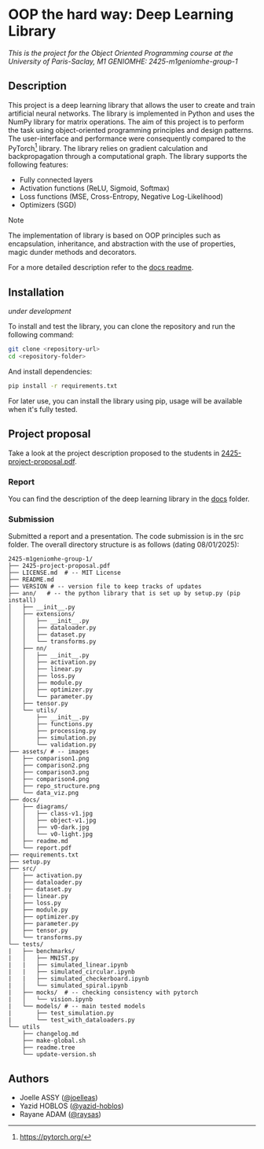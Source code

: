 # OOP the hard way: Deep Learning Library
_This is the project for the Object Oriented Programming course at the University of Paris-Saclay, M1 GENIOMHE: 2425-m1geniomhe-group-1_

## Description
This project is a deep learning library that allows the user to create and train artificial neural networks. The library is implemented in Python and uses the NumPy library for matrix operations. The aim of this project is to perform the task using object-oriented programming principles and design patterns. The user-interface and performance were consequently compared to the PyTorch[^1] library. The library relies on gradient calculation and backpropagation through a computational graph. The library supports the following features:
- Fully connected layers
- Activation functions (ReLU, Sigmoid, Softmax)
- Loss functions (MSE, Cross-Entropy, Negative Log-Likelihood) 
- Optimizers (SGD)  

> [!NOTE]
> The implementation of library is based on OOP principles such as encapsulation, inheritance, and abstraction with the use of properties, magic dunder methods and decorators.

For a more detailed description refer to the [docs readme](./docs/readme.md).

[^1]: https://pytorch.org/

## Installation
_under development_

To install and test the library, you can clone the repository and run the following command:
```bash
git clone <repository-url>
cd <repository-folder>
```
And install dependencies:
```bash
pip install -r requirements.txt
```

For later use, you can install the library using pip, usage will be available when it's fully tested.

## Project proposal
Take a look at the project description proposed to the students in [2425-project-proposal.pdf](2425-project-proposal.pdf).

### Report
You can find the description of the deep learning library in the [docs](./docs) folder.

### Submission

Submitted a report and a presentation.
The code submission is in the src folder. 
The overall directory structure is as follows (dating 08/01/2025):

```text
2425-m1geniomhe-group-1/
├── 2425-project-proposal.pdf
├── LICENSE.md  # -- MIT License
├── README.md
├── VERSION # -- version file to keep tracks of updates
├── ann/   # -- the python library that is set up by setup.py (pip install)
│   ├── __init__.py
│   ├── extensions/
│   │   ├── __init__.py
│   │   ├── dataloader.py
│   │   ├── dataset.py
│   │   └── transforms.py
│   ├── nn/
│   │   ├── __init__.py
│   │   ├── activation.py
│   │   ├── linear.py
│   │   ├── loss.py
│   │   ├── module.py
│   │   ├── optimizer.py
│   │   └── parameter.py
│   ├── tensor.py
│   └── utils/
│       ├── __init__.py
│       ├── functions.py
│       ├── processing.py
│       ├── simulation.py
│       └── validation.py
├── assets/ # -- images 
│   ├── comparison1.png
│   ├── comparison2.png
│   ├── comparison3.png
│   ├── comparison4.png
│   ├── repo_structure.png
│   └── data_viz.png
├── docs/
│   ├── diagrams/
│   │   ├── class-v1.jpg
│   │   ├── object-v1.jpg
│   │   ├── v0-dark.jpg
│   │   └── v0-light.jpg
│   ├── readme.md
│   └── report.pdf
├── requirements.txt
├── setup.py
├── src/
│   ├── activation.py
│   ├── dataloader.py
│   ├── dataset.py
|   ├── linear.py
│   ├── loss.py
│   ├── module.py
│   ├── optimizer.py
│   ├── parameter.py
│   ├── tensor.py
│   └── transforms.py
└── tests/
|   ├── benchmarks/
|   │   ├── MNIST.py
|   |   ├── simulated_linear.ipynb
|   |   ├── simulated_circular.ipynb
|   |   ├── simulated_checkerboard.ipynb
|   │   └── simulated_spiral.ipynb
|   ├── mocks/  # -- checking consistency with pytorch 
|   │   └── vision.ipynb
|   └── models/ # -- main tested models
|       ├── test_simulation.py
|       └── test_with_dataloaders.py
└── utils
    ├── changelog.md
    ├── make-global.sh
    ├── readme.tree
    └── update-version.sh
```

## Authors
* Joelle ASSY ([@joelleas](https://github.com/joelleas))
* Yazid HOBLOS ([@yazid-hoblos](https://github.com/yazid-hoblos))  
* Rayane ADAM ([@raysas](https://github.com/raysas))
